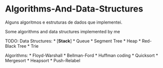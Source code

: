 Algorithms-And-Data-Structures
==============================

Alguns algoritmos e estruturas de dados que implementei.

Some algorithms and data structures implemented by me

TODO: 
  Data Structures:
    * [**Stack**]
    * Queue
    * Segment Tree
    * Heap
    * Red-Black Tree
    * Trie
  
  Algorithms:
    * Floyd-Warshall
    * Bellman-Ford
    * Huffman coding
    * Quicksort
    * Mergesort
    * Heapsort
    * Push-Relabel

